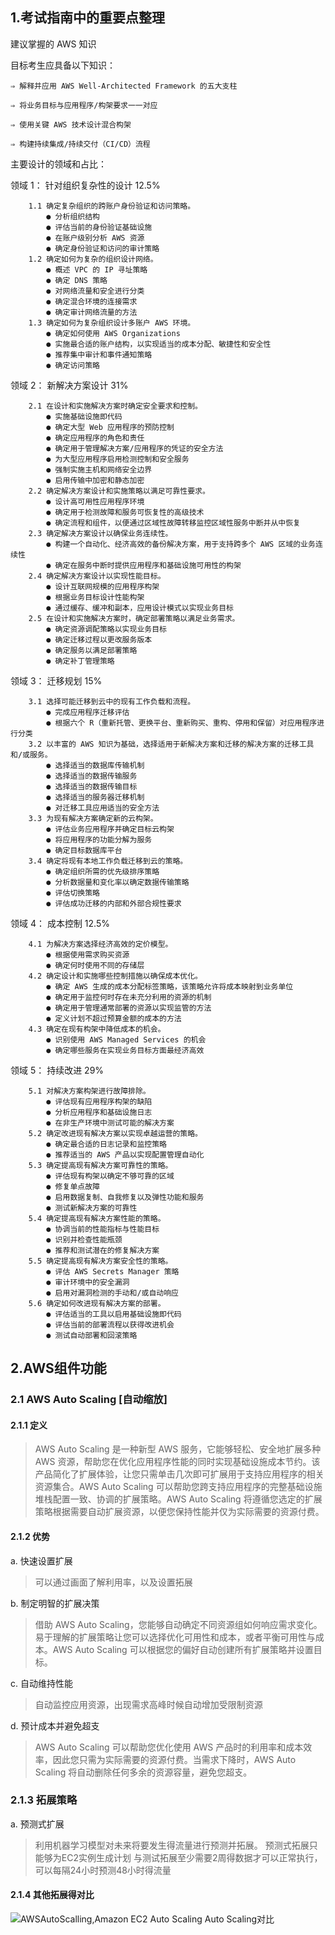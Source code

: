 ## 1.考试指南中的重要点整理

建议掌握的 AWS 知识

目标考生应具备以下知识：

	⇒ 解释并应用 AWS Well-Architected Framework 的五大支柱
	
	⇒ 将业务目标与应用程序/构架要求一一对应
	
	⇒ 使用关键 AWS 技术设计混合构架
	
	⇒ 构建持续集成/持续交付（CI/CD）流程

主要设计的领域和占比：

领域 1： 针对组织复杂性的设计 12.5%

		1.1 确定复杂组织的跨账户身份验证和访问策略。
			● 分析组织结构
			● 评估当前的身份验证基础设施		
			● 在账户级别分析 AWS 资源
			● 确定身份验证和访问的审计策略
		1.2 确定如何为复杂的组织设计网络。
			● 概述 VPC 的 IP 寻址策略
			● 确定 DNS 策略
			● 对网络流量和安全进行分类
			● 确定混合环境的连接需求
			● 确定审计网络流量的方法
		1.3 确定如何为复杂组织设计多账户 AWS 环境。
			● 确定如何使用 AWS Organizations
			● 实施最合适的账户结构，以实现适当的成本分配、敏捷性和安全性
			● 推荐集中审计和事件通知策略
			● 确定访问策略
			
领域 2： 新解决方案设计 31%

		2.1 在设计和实施解决方案时确定安全要求和控制。
			● 实施基础设施即代码
			● 确定大型 Web 应用程序的预防控制
			● 确定应用程序的角色和责任
			● 确定用于管理解决方案/应用程序的凭证的安全方法
			● 为大型应用程序启用检测控制和安全服务
			● 强制实施主机和网络安全边界
			● 启用传输中加密和静态加密
		2.2 确定解决方案设计和实施策略以满足可靠性要求。
			● 设计高可用性应用程序环境
			● 确定用于检测故障和服务可恢复性的高级技术
			● 确定流程和组件，以便通过区域性故障转移监控区域性服务中断并从中恢复
		2.3 确定解决方案设计以确保业务连续性。
			● 构建一个自动化、经济高效的备份解决方案，用于支持跨多个 AWS 区域的业务连续性
			● 确定在服务中断时提供应用程序和基础设施可用性的构架
		2.4 确定解决方案设计以实现性能目标。
			● 设计互联网规模的应用程序构架
			● 根据业务目标设计性能构架
			● 通过缓存、缓冲和副本，应用设计模式以实现业务目标
		2.5 在设计和实施解决方案时，确定部署策略以满足业务需求。
			● 确定资源调配策略以实现业务目标
			● 确定迁移过程以更改服务版本
			● 确定服务以满足部署策略
			● 确定补丁管理策略
			
领域 3： 迁移规划 15%

		3.1 选择可能迁移到云中的现有工作负载和流程。
			● 完成应用程序迁移评估
			● 根据六个 R（重新托管、更换平台、重新购买、重构、停用和保留）对应用程序进行分类
		3.2 以丰富的 AWS 知识为基础，选择适用于新解决方案和迁移的解决方案的迁移工具和/或服务。
			● 选择适当的数据库传输机制
			● 选择适当的数据传输服务
			● 选择适当的数据传输目标
			● 选择适当的服务器迁移机制
			● 对迁移工具应用适当的安全方法
		3.3 为现有解决方案确定新的云构架。
			● 评估业务应用程序并确定目标云构架
			● 将应用程序的功能分解为服务
			● 确定目标数据库平台
		3.4 确定将现有本地工作负载迁移到云的策略。
			● 确定组织所需的优先级排序策略
			● 分析数据量和变化率以确定数据传输策略
			● 评估切换策略
			● 评估成功迁移的内部和外部合规性要求
			
领域 4： 成本控制 12.5%

		4.1 为解决方案选择经济高效的定价模型。
			● 根据使用需求购买资源
			● 确定何时使用不同的存储层
		4.2 确定设计和实施哪些控制措施以确保成本优化。
			● 确定 AWS 生成的成本分配标签策略，该策略允许将成本映射到业务单位
			● 确定用于监控何时存在未充分利用的资源的机制
			● 确定用于管理通常部署的资源以实现监管的方法
			● 定义计划不超过预算金额的成本的方法
		4.3 确定在现有构架中降低成本的机会。
			● 识别使用 AWS Managed Services 的机会
			● 确定哪些服务在实现业务目标方面最经济高效
			
领域 5： 持续改进 29%

		5.1 对解决方案构架进行故障排除。
			● 评估现有应用程序构架的缺陷
			● 分析应用程序和基础设施日志
			● 在非生产环境中测试可能的解决方案
		5.2 确定改进现有解决方案以实现卓越运营的策略。
			● 确定最合适的日志记录和监控策略
			● 推荐适当的 AWS 产品以实现配置管理自动化
		5.3 确定提高现有解决方案可靠性的策略。
			● 评估现有构架以确定不够可靠的区域
			● 修复单点故障
			● 启用数据复制、自我修复以及弹性功能和服务
			● 测试新解决方案的可靠性
		5.4 确定提高现有解决方案性能的策略。
			● 协调当前的性能指标与性能目标
			● 识别并检查性能瓶颈
			● 推荐和测试潜在的修复解决方案
		5.5 确定提高现有解决方案安全性的策略。
			● 评估 AWS Secrets Manager 策略
			● 审计环境中的安全漏洞
			● 启用对漏洞检测的手动和/或自动响应
		5.6 确定如何改进现有解决方案的部署。
			● 评估适当的工具以启用基础设施即代码
			● 评估当前的部署流程以获得改进机会
			● 测试自动部署和回滚策略

## 2.AWS组件功能

### 2.1 AWS Auto Scaling [自动缩放]

#### 2.1.1 定义

> AWS Auto Scaling 是一种新型 AWS 服务，它能够轻松、安全地扩展多种 AWS 资源，帮助您在优化应用程序性能的同时实现基础设施成本节约。该产品简化了扩展体验，让您只需单击几次即可扩展用于支持应用程序的相关资源集合。AWS Auto Scaling 可以帮助您跨支持应用程序的完整基础设施堆栈配置一致、协调的扩展策略。AWS Auto Scaling 将遵循您选定的扩展策略根据需要自动扩展资源，以便您保持性能并仅为实际需要的资源付费。

#### 2.1.2 优势

a. 快速设置扩展

> 可以通过画面了解利用率，以及设置拓展

b. 制定明智的扩展决策

> 借助 AWS Auto Scaling，您能够自动确定不同资源组如何响应需求变化。易于理解的扩展策略让您可以选择优化可用性和成本，或者平衡可用性与成本。AWS Auto Scaling 可以根据您的偏好自动创建所有扩展策略并设置目标。

c. 自动维持性能

> 自动监控应用资源，出现需求高峰时候自动增加受限制资源

d. 预计成本并避免超支

> AWS Auto Scaling 可以帮助您优化使用 AWS 产品时的利用率和成本效率，因此您只需为实际需要的资源付费。当需求下降时，AWS Auto Scaling 将自动删除任何多余的资源容量，避免您超支。

### 2.1.3 拓展策略

a. 预测式扩展

> 利用机器学习模型对未来将要发生得流量进行预测并拓展。
> 预测式拓展只能够为EC2实例生成计划
> 与测试拓展至少需要2周得数据才可以正常执行，可以每隔24小时预测48小时得流量


#### 2.1.4 其他拓展得对比

![AWSAutoScalling,Amazon EC2 Auto Scaling Auto Scaling对比](../../images/AWSAutoScalling)